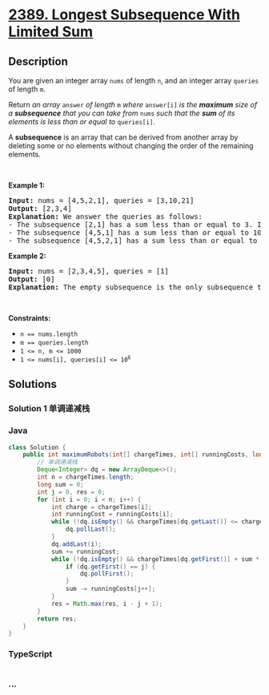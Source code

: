 # [2389. Longest Subsequence With Limited Sum](https://leetcode.com/problems/longest-subsequence-with-limited-sum)

## Description

<p>You are given an integer array <code>nums</code> of length <code>n</code>, and an integer array <code>queries</code> of length <code>m</code>.</p>

<p>Return <em>an array </em><code>answer</code><em> of length </em><code>m</code><em> where </em><code>answer[i]</code><em> is the <strong>maximum</strong> size of a <strong>subsequence</strong> that you can take from </em><code>nums</code><em> such that the <strong>sum</strong> of its elements is less than or equal to </em><code>queries[i]</code>.</p>

<p>A <strong>subsequence</strong> is an array that can be derived from another array by deleting some or no elements without changing the order of the remaining elements.</p>

<p>&nbsp;</p>
<p><strong>Example 1:</strong></p>

<pre>
<strong>Input:</strong> nums = [4,5,2,1], queries = [3,10,21]
<strong>Output:</strong> [2,3,4]
<strong>Explanation:</strong> We answer the queries as follows:
- The subsequence [2,1] has a sum less than or equal to 3. It can be proven that 2 is the maximum size of such a subsequence, so answer[0] = 2.
- The subsequence [4,5,1] has a sum less than or equal to 10. It can be proven that 3 is the maximum size of such a subsequence, so answer[1] = 3.
- The subsequence [4,5,2,1] has a sum less than or equal to 21. It can be proven that 4 is the maximum size of such a subsequence, so answer[2] = 4.
</pre>

<p><strong>Example 2:</strong></p>

<pre>
<strong>Input:</strong> nums = [2,3,4,5], queries = [1]
<strong>Output:</strong> [0]
<strong>Explanation:</strong> The empty subsequence is the only subsequence that has a sum less than or equal to 1, so answer[0] = 0.</pre>

<p>&nbsp;</p>
<p><strong>Constraints:</strong></p>

<ul>
	<li><code>n == nums.length</code></li>
	<li><code>m == queries.length</code></li>
	<li><code>1 &lt;= n, m &lt;= 1000</code></li>
	<li><code>1 &lt;= nums[i], queries[i] &lt;= 10<sup>6</sup></code></li>
</ul>


## Solutions

<!-- tabs:start -->
### Solution 1 单调递减栈

### **Java**

```java
class Solution {
    public int maximumRobots(int[] chargeTimes, int[] runningCosts, long budget) {
        // 单调递减栈
        Deque<Integer> dq = new ArrayDeque<>();
        int n = chargeTimes.length;
        long sum = 0;
        int j = 0, res = 0;
        for (int i = 0; i < n; i++) {
            int charge = chargeTimes[i];
            int runningCost = runningCosts[i];
            while (!dq.isEmpty() && chargeTimes[dq.getLast()] <= charge) {
                dq.pollLast();
            }
            dq.addLast(i);
            sum += runningCost;
            while (!dq.isEmpty() && chargeTimes[dq.getFirst()] + sum * (i - j + 1) > budget) {
                if (dq.getFirst() == j) {
                    dq.pollFirst();
                }
                sum -= runningCosts[j++];
            }
            res = Math.max(res, i - j + 1);
        }
        return res;
    }
}
```

### **TypeScript**

```ts

```

### **...**

```

```

<!-- tabs:end -->